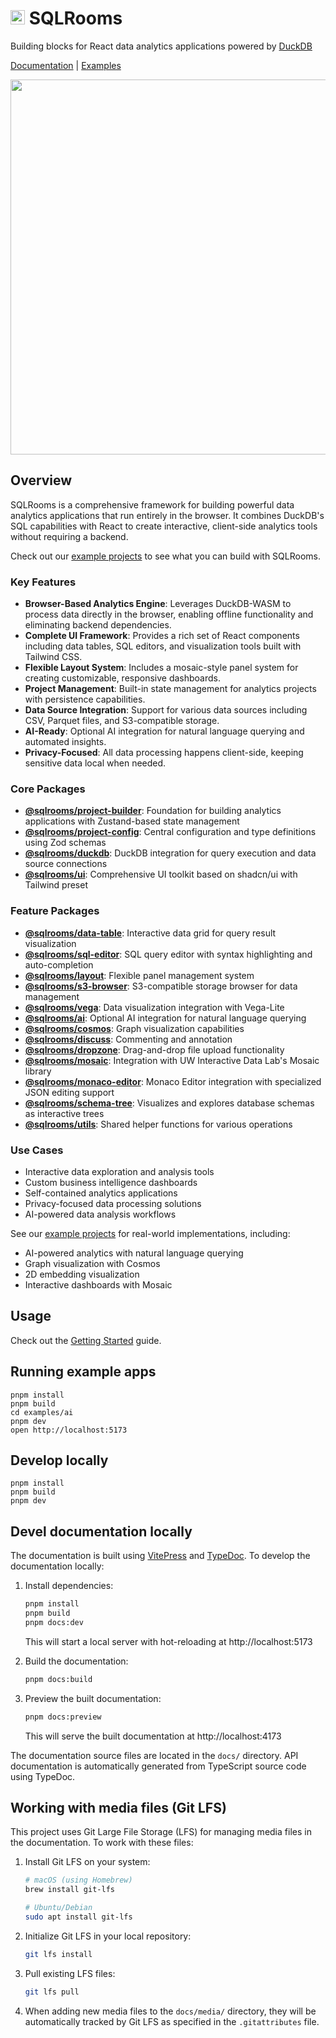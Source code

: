 # <img src=https://github.com/user-attachments/assets/dd6b2929-29f5-4c8b-a0c0-51ec84603e6b width=23> SQLRooms

Building blocks for React data analytics applications powered by [DuckDB](https://duckdb.org/docs/api/wasm/overview.html)

[Documentation](https://sqlrooms.org/) | [Examples](https://sqlrooms.org/examples.html)

<img width=600 src=/docs/media/overview/collage.webp>

## Overview

SQLRooms is a comprehensive framework for building powerful data analytics applications that run entirely in the browser. It combines DuckDB's SQL capabilities with React to create interactive, client-side analytics tools without requiring a backend.

Check out our [example projects](https://sqlrooms.org/examples.html) to see what you can build with SQLRooms.

### Key Features

- **Browser-Based Analytics Engine**: Leverages DuckDB-WASM to process data directly in the browser, enabling offline functionality and eliminating backend dependencies.
- **Complete UI Framework**: Provides a rich set of React components including data tables, SQL editors, and visualization tools built with Tailwind CSS.
- **Flexible Layout System**: Includes a mosaic-style panel system for creating customizable, responsive dashboards.
- **Project Management**: Built-in state management for analytics projects with persistence capabilities.
- **Data Source Integration**: Support for various data sources including CSV, Parquet files, and S3-compatible storage.
- **AI-Ready**: Optional AI integration for natural language querying and automated insights.
- **Privacy-Focused**: All data processing happens client-side, keeping sensitive data local when needed.

### Core Packages

- **[@sqlrooms/project-builder](/packages/project-builder/)**: Foundation for building analytics applications with Zustand-based state management
- **[@sqlrooms/project-config](/packages/project-config/)**: Central configuration and type definitions using Zod schemas
- **[@sqlrooms/duckdb](/packages/duckdb/)**: DuckDB integration for query execution and data source connections
- **[@sqlrooms/ui](/packages/ui/)**: Comprehensive UI toolkit based on shadcn/ui with Tailwind preset

### Feature Packages

- **[@sqlrooms/data-table](/packages/data-table/)**: Interactive data grid for query result visualization
- **[@sqlrooms/sql-editor](/packages/sql-editor/)**: SQL query editor with syntax highlighting and auto-completion
- **[@sqlrooms/layout](/packages/layout/)**: Flexible panel management system
- **[@sqlrooms/s3-browser](/packages/s3-browser/)**: S3-compatible storage browser for data management
- **[@sqlrooms/vega](/packages/vega/)**: Data visualization integration with Vega-Lite
- **[@sqlrooms/ai](/packages/ai/)**: Optional AI integration for natural language querying
- **[@sqlrooms/cosmos](/packages/cosmos/)**: Graph visualization capabilities
- **[@sqlrooms/discuss](/packages/discuss/)**: Commenting and annotation
- **[@sqlrooms/dropzone](/packages/dropzone/)**: Drag-and-drop file upload functionality
- **[@sqlrooms/mosaic](/packages/mosaic/)**: Integration with UW Interactive Data Lab's Mosaic library
- **[@sqlrooms/monaco-editor](/packages/monaco-editor/)**: Monaco Editor integration with specialized JSON editing support
- **[@sqlrooms/schema-tree](/packages/schema-tree/)**: Visualizes and explores database schemas as interactive trees
- **[@sqlrooms/utils](/packages/utils/)**: Shared helper functions for various operations

### Use Cases

- Interactive data exploration and analysis tools
- Custom business intelligence dashboards
- Self-contained analytics applications
- Privacy-focused data processing solutions
- AI-powered data analysis workflows

See our [example projects](https://sqlrooms.org/examples.html) for real-world implementations, including:

- AI-powered analytics with natural language querying
- Graph visualization with Cosmos
- 2D embedding visualization
- Interactive dashboards with Mosaic

## Usage

Check out the [Getting Started](https://sqlrooms.github.io/getting-started.html) guide.

## Running example apps

    pnpm install
    pnpm build
    cd examples/ai
    pnpm dev
    open http://localhost:5173

## Develop locally

    pnpm install
    pnpm build
    pnpm dev

## Devel documentation locally

The documentation is built using [VitePress](https://vitepress.dev/) and [TypeDoc](https://typedoc.org/). To develop the documentation locally:

1. Install dependencies:

   ```bash
   pnpm install
   pnpm build
   pnpm docs:dev
   ```

   This will start a local server with hot-reloading at http://localhost:5173

2. Build the documentation:

   ```bash
   pnpm docs:build
   ```

3. Preview the built documentation:
   ```bash
   pnpm docs:preview
   ```
   This will serve the built documentation at http://localhost:4173

The documentation source files are located in the `docs/` directory. API documentation is automatically generated from TypeScript source code using TypeDoc.

## Working with media files (Git LFS)

This project uses Git Large File Storage (LFS) for managing media files in the documentation. To work with these files:

1. Install Git LFS on your system:

   ```bash
   # macOS (using Homebrew)
   brew install git-lfs

   # Ubuntu/Debian
   sudo apt install git-lfs
   ```

2. Initialize Git LFS in your local repository:

   ```bash
   git lfs install
   ```

3. Pull existing LFS files:

   ```bash
   git lfs pull
   ```

4. When adding new media files to the `docs/media/` directory, they will be automatically tracked by Git LFS as specified in the `.gitattributes` file.
